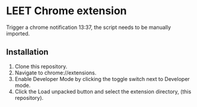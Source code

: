 # LEET Chrome extension
Trigger a chrome notification 13:37, the script needs to be manually imported.

## Installation
1. Clone this repository.
2. Navigate to chrome://extensions.
3. Enable Developer Mode by clicking the toggle switch next to Developer mode.
4. Click the Load unpacked button and select the extension directory, (this repository).